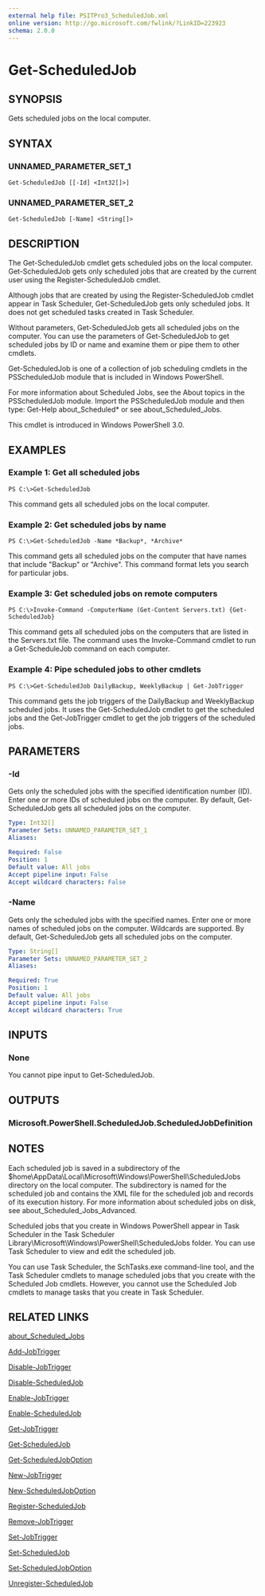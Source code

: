 ```yaml
---
external help file: PSITPro3_ScheduledJob.xml
online version: http://go.microsoft.com/fwlink/?LinkID=223923
schema: 2.0.0
---
```


# Get-ScheduledJob
## SYNOPSIS
Gets scheduled jobs on the local computer.

## SYNTAX

### UNNAMED_PARAMETER_SET_1
```
Get-ScheduledJob [[-Id] <Int32[]>]
```

### UNNAMED_PARAMETER_SET_2
```
Get-ScheduledJob [-Name] <String[]>
```

## DESCRIPTION
The Get-ScheduledJob cmdlet gets scheduled jobs on the local computer.
Get-ScheduledJob gets only scheduled jobs that are created by the current user using the Register-ScheduledJob cmdlet.

Although jobs that are created by using the Register-ScheduledJob cmdlet appear in Task Scheduler, Get-ScheduledJob gets only scheduled jobs.
It does not get scheduled tasks created in Task Scheduler.

Without parameters, Get-ScheduledJob gets all scheduled jobs on the computer.
You can use the parameters of Get-ScheduledJob to get scheduled jobs by ID or name and examine them or pipe them to other cmdlets.

Get-ScheduledJob is one of a collection of job scheduling cmdlets in the PSScheduledJob module that is included in Windows PowerShell.

For more information about Scheduled Jobs, see the About topics in the PSScheduledJob module.
Import the PSScheduledJob module and then type: Get-Help about_Scheduled* or see about_Scheduled_Jobs.

This cmdlet is introduced in Windows PowerShell 3.0.

## EXAMPLES

### Example 1: Get all scheduled jobs
```
PS C:\>Get-ScheduledJob
```

This command gets all scheduled jobs on the local computer.

### Example 2: Get scheduled jobs by name
```
PS C:\>Get-ScheduledJob -Name *Backup*, *Archive*
```

This command gets all scheduled jobs on the computer that have names that include "Backup" or "Archive".
This command format lets you search for particular jobs.

### Example 3: Get scheduled jobs on remote computers
```
PS C:\>Invoke-Command -ComputerName (Get-Content Servers.txt) {Get-ScheduledJob}
```

This command gets all scheduled jobs on the computers that are listed in the Servers.txt file.
The command uses the Invoke-Command cmdlet to run a Get-ScheduleJob command on each computer.

### Example 4: Pipe scheduled jobs to other cmdlets
```
PS C:\>Get-ScheduledJob DailyBackup, WeeklyBackup | Get-JobTrigger
```

This command gets the job triggers of the DailyBackup and WeeklyBackup scheduled jobs.
It uses the Get-ScheduledJob cmdlet to get the scheduled jobs and the Get-JobTrigger cmdlet to get the job triggers of the scheduled jobs.

## PARAMETERS

### -Id
Gets only the scheduled jobs with the specified identification number (ID).
Enter one or more IDs of scheduled jobs on the computer.
By default, Get-ScheduledJob gets all scheduled jobs on the computer.

```yaml
Type: Int32[]
Parameter Sets: UNNAMED_PARAMETER_SET_1
Aliases: 

Required: False
Position: 1
Default value: All jobs
Accept pipeline input: False
Accept wildcard characters: False
```

### -Name
Gets only the scheduled jobs with the specified names.
Enter one or more names of scheduled jobs on the computer.
Wildcards are supported.
By default, Get-ScheduledJob gets all scheduled jobs on the computer.

```yaml
Type: String[]
Parameter Sets: UNNAMED_PARAMETER_SET_2
Aliases: 

Required: True
Position: 1
Default value: All jobs
Accept pipeline input: False
Accept wildcard characters: True
```

## INPUTS

### None
You cannot pipe input to Get-ScheduledJob.

## OUTPUTS

### Microsoft.PowerShell.ScheduledJob.ScheduledJobDefinition

## NOTES
Each scheduled job is saved in a subdirectory of the $home\AppData\Local\Microsoft\Windows\PowerShell\ScheduledJobs directory on the local computer.
The subdirectory is named for the scheduled job and contains the XML file for the scheduled job and records of its execution history.
For more information about scheduled jobs on disk, see about_Scheduled_Jobs_Advanced.

Scheduled jobs that you create in Windows PowerShell appear in Task Scheduler in the Task Scheduler Library\Microsoft\Windows\PowerShell\ScheduledJobs folder.
You can use Task Scheduler to view and edit the scheduled job.

You can use Task Scheduler, the SchTasks.exe command-line tool, and the Task Scheduler cmdlets to manage scheduled jobs that you create with the Scheduled Job cmdlets.
However, you cannot use the Scheduled Job cmdlets to manage tasks that you create in Task Scheduler.

## RELATED LINKS

[about_Scheduled_Jobs](3b546629-703c-4939-b44f-52dd567bce92)

[Add-JobTrigger](d0ab1b5d-ca22-4518-a3dc-88ffb4578b62)

[Disable-JobTrigger](6387c972-06c8-4f7c-a1fe-35e0ed03b3cb)

[Disable-ScheduledJob](0f633d57-fe67-4fb8-b6f1-875395c76042)

[Enable-JobTrigger](a76ca67d-298b-4674-be43-af3f781eb570)

[Enable-ScheduledJob](e61a922e-b575-4b19-b29c-2b2b6f58ebcf)

[Get-JobTrigger](60c56495-7aa1-49fd-835a-09dfad27bdf8)

[Get-ScheduledJob](ff366cbf-5e3b-49fb-b987-d1a8d9822172)

[Get-ScheduledJobOption](00b922bf-0816-4817-bd07-0534538e5d68)

[New-JobTrigger](605eb27a-e8ff-4167-b94c-988b2b893696)

[New-ScheduledJobOption](a3262ad6-5b68-452e-80da-f53173bfa89f)

[Register-ScheduledJob](47e8f0de-6a42-447b-a024-9a20da5a852f)

[Remove-JobTrigger](46cc6c3a-d929-40d7-bf3f-0eb38d203879)

[Set-JobTrigger](d79c9eef-5446-40c2-a29c-28c13dffcd7c)

[Set-ScheduledJob](f759d9ff-6807-45d5-af98-7e56efd9615c)

[Set-ScheduledJobOption](5fe666db-ceed-4261-89ec-376dd01712f9)

[Unregister-ScheduledJob](a76ff3d0-1496-46a8-885a-b54552eda897)

